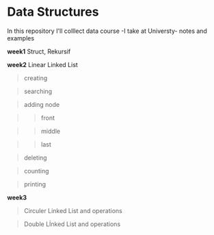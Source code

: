 # Data Structures
 
In this repository I'll colllect data course -I take at Universty- notes and examples

**week1**
Struct, Rekursif

**week2** 
Linear Linked List
>creating

>searching

>adding node

>>front

>>middle

>>last

>deleting 

>counting

>printing

**week3**
>Circuler Linked List and operations

>Double Lİnked List and operations